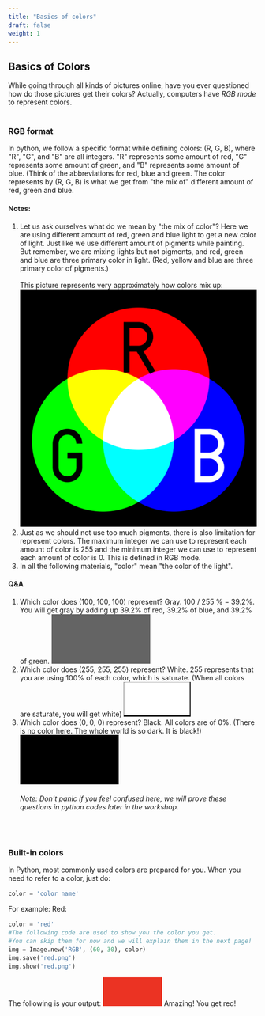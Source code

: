 ```yaml
---
title: "Basics of colors"
draft: false
weight: 1
---
```


## Basics of Colors
While going through all kinds of pictures online, have you ever questioned how do those pictures get their colors? Actually, computers have *RGB* *mode* to represent colors.
<br/><br/>
### RGB format
In python, we follow a specific format while defining colors:
(R, G, B), where "R", "G", and "B" are all integers. "R" represents some amount of red, "G" represents some amount of green, and "B" represents some amount of blue. (Think of the abbreviations for red, blue and green. The color represents by (R, G, B) is what we get from "the mix of" different amount of red, green and blue.
#### Notes:
1. Let us ask ourselves what do we mean by "the mix of color"? Here we are using different amount of red, green and blue light to get a new color of light. Just like we use different amount of pigments while painting. But remember, we are mixing lights but not pigments, and red, green and blue are three primary color in light. (Red, yellow and blue are three primary color of pigments.)
<br/><br/>
This picture represents very approximately how colors mix up:
![alt text iframe height="600px" width="40%"](../../media/colors.svg.png "color representation")
2. Just as we should not use too much pigments, there is also limitation for represent colors. The maximum integer we can use to represent each amount of color is 255 and the minimum integer we can use to represent each amount of color is 0. This is defined in RGB mode.
3. In all the following materials, "color" mean "the color of the light".
#### Q&A
1. Which color does (100, 100, 100) represent?
Gray. 100 / 255 % = 39.2%. You will get gray by adding up 39.2% of red, 39.2% of blue, and 39.2% of green.
![alt text height="600px" width="40%"](../../media/grey.png "gray")
2. Which color does (255, 255, 255) represent?
White. 255 represents that you are using 100% of each color, which is saturate. (When all colors are saturate, you will get white)
![alt text height="600px" width="40%"](../../media/white.png "white")
3. Which color does (0, 0, 0) represent?
Black. All colors are of 0%. (There is no color here. The whole world is so dark. It is black!)
![alt text height="600px" width="40%"](../../media/black.png "black")
<br/><br/>
*Note: Don't panic if you feel confused here, we will prove these questions in python codes later in the workshop.*
<br/><br/>
<br/><br/>
### Built-in colors
In Python, most commonly used colors are prepared for you. When you need to refer to a color, just do:
```python
color = 'color name'
```
For example:
Red:
```python
color = 'red'
#The following code are used to show you the color you get.
#You can skip them for now and we will explain them in the next page!
img = Image.new('RGB', (60, 30), color)
img.save('red.png')
img.show('red.png')
```
The following is your output:
![alt text](../../media/whileloopbefore.png "red")
Amazing! You get red!
